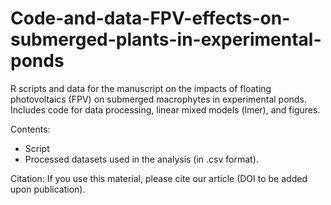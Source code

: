 # Code-and-data-FPV-effects-on-submerged-plants-in-experimental-ponds
R scripts and data for the manuscript on the impacts of floating photovoltaics (FPV) on submerged macrophytes in experimental ponds. Includes code for data processing, linear mixed models (lmer), and figures.

Contents:
- Script 
- Processed datasets used in the analysis (in .csv format).

Citation:
If you use this material, please cite our article (DOI to be added upon publication).
